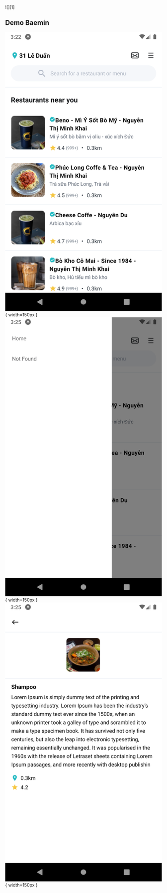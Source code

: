 ![][1]

## Demo Baemin



![drawing](/src/assets/demo/01.png){ width=150px }
![drawing](/src/assets/demo/02.png){ width=150px }
![drawing](/src/assets/demo/03.png){ width=150px }

